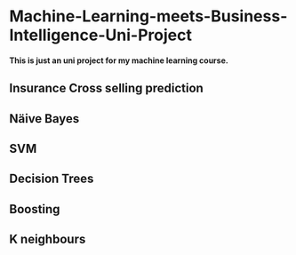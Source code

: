# Machine-Learning-meets-Business-Intelligence-Uni-Project
#### This is just an uni project for my machine learning course. 
## Insurance Cross selling prediction 
## Näive Bayes
## SVM
## Decision Trees 
## Boosting 
## K neighbours 
